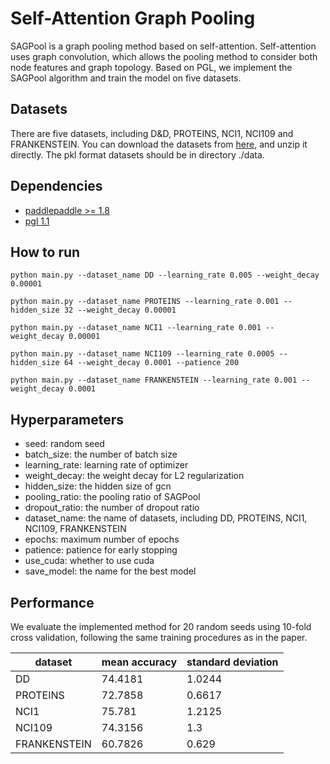 # Self-Attention Graph Pooling

SAGPool is a graph pooling method based on self-attention. Self-attention uses graph convolution, which allows the pooling method to consider both node features and graph topology. Based on PGL, we implement the SAGPool algorithm and train the model on five datasets.

## Datasets

There are five datasets, including D&D, PROTEINS, NCI1, NCI109 and FRANKENSTEIN. You can download the datasets from [here](https://bj.bcebos.com/paddle-pgl/SAGPool/data.zip), and unzip it directly. The pkl format datasets should be in directory ./data.

## Dependencies

- [paddlepaddle >= 1.8](https://github.com/PaddlePaddle/paddle)
- [pgl 1.1](https://github.com/PaddlePaddle/PGL)

## How to run

```
python main.py --dataset_name DD --learning_rate 0.005 --weight_decay 0.00001

python main.py --dataset_name PROTEINS --learning_rate 0.001 --hidden_size 32 --weight_decay 0.00001

python main.py --dataset_name NCI1 --learning_rate 0.001 --weight_decay 0.00001

python main.py --dataset_name NCI109 --learning_rate 0.0005 --hidden_size 64 --weight_decay 0.0001 --patience 200 

python main.py --dataset_name FRANKENSTEIN --learning_rate 0.001 --weight_decay 0.0001
```

## Hyperparameters

- seed: random seed
- batch\_size: the number of batch size
- learning\_rate: learning rate of optimizer
- weight\_decay: the weight decay for L2 regularization
- hidden\_size: the hidden size of gcn
- pooling\_ratio: the pooling ratio of SAGPool
- dropout\_ratio: the number of dropout ratio
- dataset\_name: the name of datasets, including DD, PROTEINS, NCI1, NCI109, FRANKENSTEIN
- epochs: maximum number of epochs
- patience: patience for early stopping
- use\_cuda: whether to use cuda
- save\_model: the name for the best model

## Performance

We evaluate the implemented method for 20 random seeds using 10-fold cross validation, following the same training procedures as in the paper.

| dataset      | mean accuracy | standard deviation |
| ------------ | ------------- | ------------------ |
| DD           | 74.4181       | 1.0244             |
| PROTEINS     | 72.7858       | 0.6617             |
| NCI1         | 75.781        | 1.2125             |
| NCI109       | 74.3156       | 1.3                |
| FRANKENSTEIN | 60.7826       | 0.629              |
